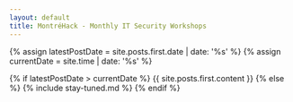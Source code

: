 ```yaml
---
layout: default
title: MontréHack - Monthly IT Security Workshops
---
```

{% assign latestPostDate = site.posts.first.date | date: '%s' %}
{% assign currentDate = site.time | date: '%s' %}

{% if latestPostDate > currentDate %}
  {{ site.posts.first.content }}
{% else %}
  {% include stay-tuned.md %}
{% endif %}
